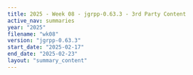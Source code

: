```yaml
---
title: 2025 - Week 08 - jgrpp-0.63.3 - 3rd Party Content
active_nav: summaries
year: "2025"
filename: "wk08"
version: "jgrpp-0.63.3"
start_date: "2025-02-17"
end_date: "2025-02-23"
layout: "summary_content"
---
```

